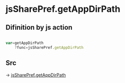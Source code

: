 # jsSharePref.getAppDirPath

## Difinition by js action

```js.js

var=getAppDirPath
	?func=jsSharePref.getAppDirPath

```

## Src

-> [jsSharePref.getAppDirPath](https://github.com/puutaro/CommandClick/blob/master/app/src/main/java/com/puutaro/commandclick/fragment_lib/terminal_fragment/js_interface/system/JsSharePref.kt#L21)


